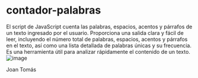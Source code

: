 ﻿# contador-palabras

El script de JavaScript cuenta las palabras, espacios, acentos y párrafos de un texto ingresado por el usuario. Proporciona una salida clara y fácil de leer, incluyendo el número total de palabras, espacios, acentos y párrafos en el texto, así como una lista detallada de palabras únicas y su frecuencia. Es una herramienta útil para analizar rápidamente el contenido de un texto.
![image](https://user-images.githubusercontent.com/4356870/231137510-1250269d-ed48-4c99-a81b-f604bbe4ed44.png)

Joan Tomás
